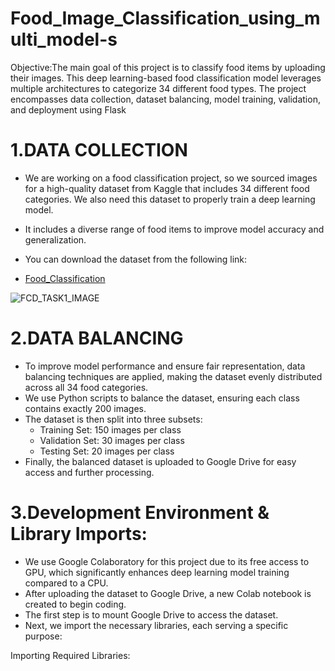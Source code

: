 # Food_Image_Classification_using_multi_model-s
Objective:The main goal of this project is to classify food items by uploading their images. This deep learning-based food classification model leverages multiple architectures to categorize 34 different food types. The project encompasses data collection, dataset balancing, model training, validation, and deployment using Flask
# 1.DATA COLLECTION
- We are working on a food classification project, so we sourced images for a high-quality dataset from Kaggle that includes 34 different food categories. We also need this dataset to properly train a deep learning model.
- It includes a diverse range of food items to improve model accuracy and generalization.

- You can download the dataset from the following link:
- [Food_Classification](https://www.kaggle.com/datasets/harishkumardatalab/food-image-classification-dataset)

![FCD_TASK1_IMAGE](https://github.com/user-attachments/assets/ceae8a62-3069-46b2-a6a7-6d935ca3849a)
# 2.DATA BALANCING
- To improve model performance and ensure fair representation, data balancing techniques are applied, making the dataset evenly distributed across all 34 food categories.
- We use Python scripts to balance the dataset, ensuring each class contains exactly 200 images.
- The dataset is then split into three subsets:
    - Training Set: 150 images per class
    - Validation Set: 30 images per class
    - Testing Set: 20 images per class
- Finally, the balanced dataset is uploaded to Google Drive for easy access and further processing.
# 3.Development Environment & Library Imports:
- We use Google Colaboratory for this project due to its free access to GPU, which significantly enhances deep learning model training compared to a CPU.
- After uploading the dataset to Google Drive, a new Colab notebook is created to begin coding.
- The first step is to mount Google Drive to access the dataset.
- Next, we import the necessary libraries, each serving a specific purpose:
  
Importing Required Libraries:
